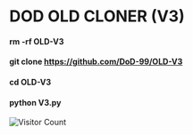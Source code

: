 # DOD OLD CLONER (V3)

#### rm -rf OLD-V3
#### git clone https://github.com/DoD-99/OLD-V3
#### cd OLD-V3
#### python V3.py


![Visitor Count](https://profile-counter.glitch.me/DoD-99/count.svg)
 
